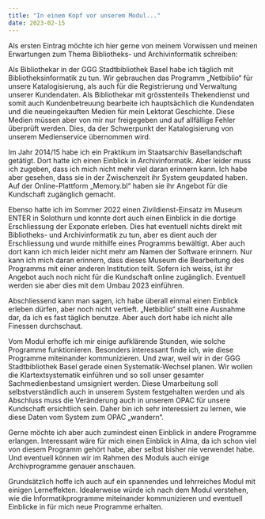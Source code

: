 ```yaml
---
title: "In einem Kopf vor unserem Modul..."
date: 2023-02-15
---
```


Als ersten Eintrag möchte ich hier gerne von meinem Vorwissen und meinen Erwartungen zum Thema Bibliotheks- und Archivinformatik schreiben:

Als Bibliothekar in der GGG Stadtbibliothek Basel habe ich täglich mit Bibliotheksinformatik zu tun. Wir gebrauchen das Programm „Netbiblio“ für unsere Katalogisierung, als auch für die Registrierung und Verwaltung unserer Kundendaten. Als Bibliothekar mit grösstenteils Thekendienst und somit auch Kundenbetreuung bearbeite ich hauptsächlich die Kundendaten und die neueingekauften Medien für mein Lektorat Geschichte. Diese Medien müssen aber von mir nur freigegeben und auf allfällige Fehler überprüft werden. Dies, da der Schwerpunkt der Katalogisierung von unserem Medienservice übernommen wird.

Im Jahr 2014/15 habe ich ein Praktikum im Staatsarchiv Basellandschaft getätigt. Dort hatte ich einen Einblick in Archivinformatik. Aber leider muss ich zugeben, dass ich mich nicht mehr viel daran erinnern kann. Ich habe aber gesehen, dass sie in der Zwischenzeit ihr System geupdated haben. Auf der Online-Plattform „Memory.bl“ haben sie ihr Angebot für die Kundschaft zugänglich gemacht.

Ebenso hatte ich im Sommer 2022 einen Zivildienst-Einsatz im Museum ENTER in Solothurn und konnte dort auch einen Einblick in die dortige Erschliessung der Exponate erleben. Dies hat eventuell nichts direkt mit Bibliotheks- und Archivinformatik zu tun, aber es dient auch der Erschliessung und wurde mithilfe eines Programms bewältigt. Aber auch dort kann ich mich leider nicht mehr am Namen der Software erinnern. Nur kann ich mich daran erinnern, dass dieses Museum die Bearbeitung des Programms mit einer anderen Institution teilt. Sofern ich weiss, ist ihr Angebot auch noch nicht für die Kundschaft online zugänglich. Eventuell werden sie aber dies mit dem Umbau 2023 einführen.

Abschliessend kann man sagen, ich habe überall einmal einen Einblick erleben dürfen, aber noch nicht vertieft. „Netbiblio“ stellt eine Ausnahme dar, da ich es fast täglich benutze. Aber auch dort habe ich nicht alle Finessen durchschaut.

Vom Modul erhoffe ich mir einige aufklärende Stunden, wie solche Programme funktionieren. Besonders interessant finde ich, wie diese Programme miteinander kommunizieren. Und zwar, weil wir in der GGG Stadtbibliothek Basel gerade einen Systematik-Wechsel planen. Wir wollen die Klartextsystematik einführen und so soll unser gesamter Sachmedienbestand umsigniert werden. Diese Umarbeitung soll selbstverständlich auch in unserem System festgehalten werden und als Abschluss muss die Veränderung auch in unserem OPAC für unsere Kundschaft ersichtlich sein. Daher bin ich sehr interessiert zu lernen, wie diese Daten vom System zum OPAC „wandern“.

Gerne möchte ich aber auch zumindest einen Einblick in andere Programme erlangen. Interessant wäre für mich einen Einblick in Alma, da ich schon viel von diesem Programm gehört habe, aber selbst bisher nie verwendet habe. Und eventuell können wir im Rahmen des Moduls auch einige Archivprogramme genauer anschauen.

Grundsätzlich hoffe ich auch auf ein spannendes und lehrreiches Modul mit einigen Lerneffekten. Idealerweise würde ich nach dem Modul verstehen, wie die Informatikprogramme miteinander kommunizieren und eventuell Einblicke in für mich neue Programme erhalten.
